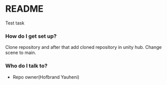# README #
Test task

### How do I get set up? ###

Clone repository and after that add cloned repository in unity hub. Change scene to main.

### Who do I talk to? ###

* Repo owner(Hofbrand Yauheni)
